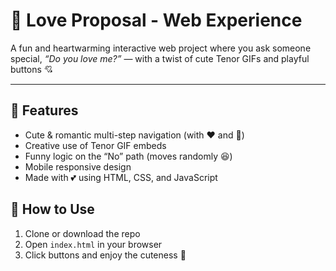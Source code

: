 # 💌 Love Proposal - Web Experience

A fun and heartwarming interactive web project where you ask someone special, *“Do you love me?”* — with a twist of cute Tenor GIFs and playful buttons 💘

---

## 🌟 Features

- Cute & romantic multi-step navigation (with ❤️ and 🥺)
- Creative use of Tenor GIF embeds
- Funny logic on the “No” path (moves randomly 😆)
- Mobile responsive design
- Made with 💕 using HTML, CSS, and JavaScript

## 📌 How to Use

1. Clone or download the repo
2. Open `index.html` in your browser
3. Click buttons and enjoy the cuteness 💞
